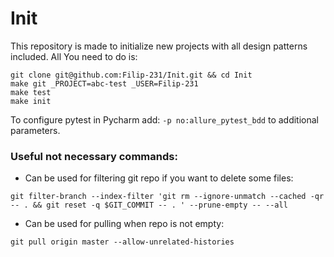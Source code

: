 # Init
This repository is made to initialize new projects with all design patterns included. All You need to do is:
```
git clone git@github.com:Filip-231/Init.git && cd Init
make git _PROJECT=abc-test _USER=Filip-231
make test
make init
```

To configure pytest in Pycharm add: ```-p no:allure_pytest_bdd``` to additional parameters.

### Useful not necessary commands:

- Can be used for filtering git repo if you want to delete some files:

```git filter-branch --index-filter 'git rm --ignore-unmatch --cached -qr -- . && git reset -q $GIT_COMMIT -- . ' --prune-empty -- --all```


- Can be used for pulling when repo is not empty:

``git pull origin master --allow-unrelated-histories``